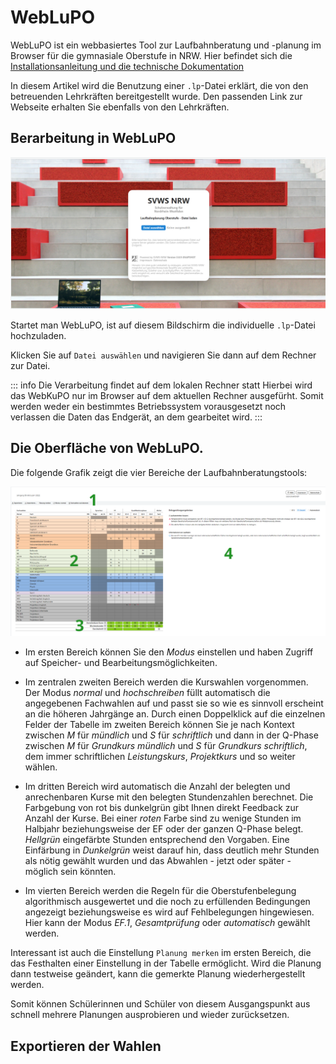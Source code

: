 # WebLuPO 

WebLuPO ist ein webbasiertes Tool zur Laufbahnberatung und -planung im Browser für die gymnasiale Oberstufe in NRW. Hier befindet sich die [Installationsanleitung und die technische Dokumentation](../projekte/WebLupo/)

In diesem Artikel wird die Benutzung einer `.lp`-Datei erklärt, die von den betreuenden Lehrkräften bereitgestellt wurde. Den passenden Link zur Webseite erhalten Sie ebenfalls von den Lehrkräften.

## Berarbeitung in WebLuPO

![weblupo Startseite](./graphics/weblupo_startseite.png)

Startet man WebLuPO, ist auf diesem Bildschirm die individuelle `.lp`-Datei hochzuladen.

Klicken Sie auf `Datei auswählen` und navigieren Sie dann auf dem Rechner zur Datei.

::: info Die Verarbeitung findet auf dem lokalen Rechner statt
Hierbei wird das WebKuPO nur im Browser auf dem aktuellen Rechner ausgefürht. Somit werden weder ein bestimmtes Betriebssystem vorausgesetzt noch verlassen die Daten das Endgerät, an dem gearbeitet wird.
:::

## Die Oberfläche von WebLuPO.

Die folgende Grafik zeigt die vier Bereiche der Laufbahnberatungstools:

![weblupo Bereichsübersicht](./graphics/weblupo_bereiche.png) 

* Im ersten Bereich können Sie den *Modus* einstellen und haben Zugriff auf Speicher- und Bearbeitungsmöglichkeiten.   

* Im zentralen zweiten Bereich werden die Kurswahlen vorgenommen. Der Modus *normal* und *hochschreiben* füllt automatisch die angegebenen Fachwahlen auf und passt sie so wie es sinnvoll erscheint an die höheren Jahrgänge an. Durch einen Doppelklick auf die einzelnen Felder der Tabelle im zweiten Bereich können Sie je nach Kontext zwischen *M* für *mündlich* und *S* für *schriftlich* und dann in der Q-Phase zwischen *M* für *Grundkurs mündlich* und *S* für *Grundkurs schriftlich*, dem immer schriftlichen *Leistungskurs*, *Projektkurs* und so weiter wählen.

* Im dritten Bereich wird automatisch die Anzahl der belegten und anrechenbaren Kurse mit den belegten Stundenzahlen berechnet. Die Farbgebung von rot bis dunkelgrün gibt Ihnen direkt Feedback zur Anzahl der Kurse. Bei einer *roten* Farbe sind zu wenige Stunden im Halbjahr beziehungsweise der EF oder der ganzen Q-Phase belegt. *Hellgrün* eingefärbte Stunden entsprechend den Vorgaben. Eine Einfärbung in *Dunkelgrün* weist darauf hin, dass deutlich mehr Stunden als nötig gewählt wurden und das Abwahlen - jetzt oder später - möglich sein könnten.

* Im vierten Bereich werden die Regeln für die Oberstufenbelegung algorithmisch ausgewertet und die noch zu erfüllenden Bedingungen angezeigt beziehungsweise es wird auf Fehlbelegungen hingewiesen. Hier kann der Modus *EF.1*, *Gesamtprüfung* oder *automatisch* gewählt werden.   

Interessant ist auch die Einstellung ````Planung merken```` im ersten Bereich, die das Festhalten einer Einstellung in der Tabelle ermöglicht. Wird die Planung dann testweise geändert, kann die gemerkte Planung wiederhergestellt werden.

Somit können Schülerinnen und Schüler von diesem Ausgangspunkt aus schnell mehrere Planungen ausprobieren und wieder zurücksetzen. 

## Exportieren der Wahlen
